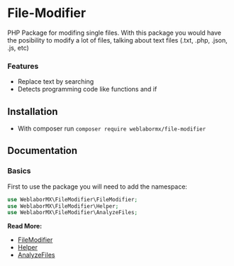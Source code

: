 File-Modifier
======

PHP Package for modifing single files. With this package you would have the posibility to modify a lot of files, talking about text files (.txt, .php, .json, .js, etc)

### Features
- Replace text by searching
- Detects programming code like functions and if

## Installation
- With composer run `composer require weblabormx/file-modifier` 

## Documentation

### Basics
First to use the package you will need to add the namespace:
```php
use WeblaborMX\FileModifier\FileModifier;
use WeblaborMX\FileModifier\Helper;
use WeblaborMX\FileModifier\AnalyzeFiles;
```
**Read More:**
- [FileModifier](FileModifier.md)
- [Helper](Helper.md)
- [AnalyzeFiles](AnalyzeFiles.md)
